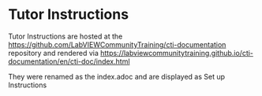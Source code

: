 # Tutor Instructions

Tutor Instructions are hosted at the https://github.com/LabVIEWCommunityTraining/cti-documentation repository and rendered via https://labviewcommunitytraining.github.io/cti-documentation/en/cti-doc/index.html

They were renamed as the index.adoc and are displayed as Set up Instructions